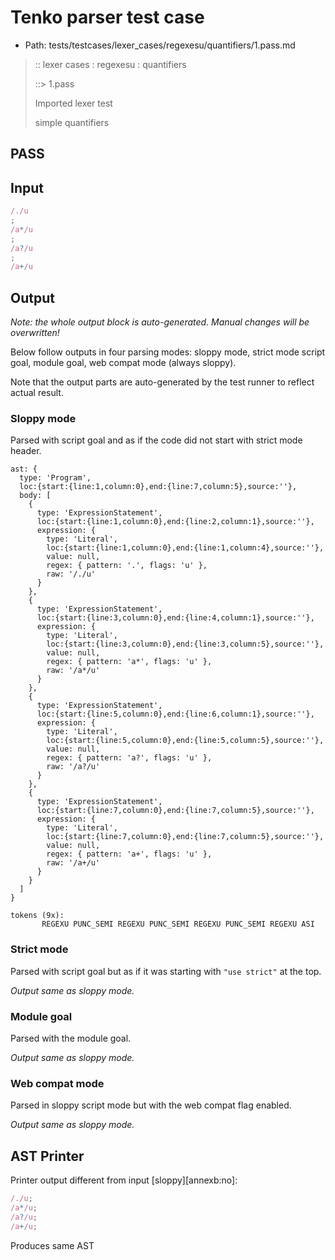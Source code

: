 # Tenko parser test case

- Path: tests/testcases/lexer_cases/regexesu/quantifiers/1.pass.md

> :: lexer cases : regexesu : quantifiers
>
> ::> 1.pass
>
> Imported lexer test
>
> simple quantifiers

## PASS

## Input

`````js
/./u
;
/a*/u
;
/a?/u
;
/a+/u
`````

## Output

_Note: the whole output block is auto-generated. Manual changes will be overwritten!_

Below follow outputs in four parsing modes: sloppy mode, strict mode script goal, module goal, web compat mode (always sloppy).

Note that the output parts are auto-generated by the test runner to reflect actual result.

### Sloppy mode

Parsed with script goal and as if the code did not start with strict mode header.

`````
ast: {
  type: 'Program',
  loc:{start:{line:1,column:0},end:{line:7,column:5},source:''},
  body: [
    {
      type: 'ExpressionStatement',
      loc:{start:{line:1,column:0},end:{line:2,column:1},source:''},
      expression: {
        type: 'Literal',
        loc:{start:{line:1,column:0},end:{line:1,column:4},source:''},
        value: null,
        regex: { pattern: '.', flags: 'u' },
        raw: '/./u'
      }
    },
    {
      type: 'ExpressionStatement',
      loc:{start:{line:3,column:0},end:{line:4,column:1},source:''},
      expression: {
        type: 'Literal',
        loc:{start:{line:3,column:0},end:{line:3,column:5},source:''},
        value: null,
        regex: { pattern: 'a*', flags: 'u' },
        raw: '/a*/u'
      }
    },
    {
      type: 'ExpressionStatement',
      loc:{start:{line:5,column:0},end:{line:6,column:1},source:''},
      expression: {
        type: 'Literal',
        loc:{start:{line:5,column:0},end:{line:5,column:5},source:''},
        value: null,
        regex: { pattern: 'a?', flags: 'u' },
        raw: '/a?/u'
      }
    },
    {
      type: 'ExpressionStatement',
      loc:{start:{line:7,column:0},end:{line:7,column:5},source:''},
      expression: {
        type: 'Literal',
        loc:{start:{line:7,column:0},end:{line:7,column:5},source:''},
        value: null,
        regex: { pattern: 'a+', flags: 'u' },
        raw: '/a+/u'
      }
    }
  ]
}

tokens (9x):
       REGEXU PUNC_SEMI REGEXU PUNC_SEMI REGEXU PUNC_SEMI REGEXU ASI
`````

### Strict mode

Parsed with script goal but as if it was starting with `"use strict"` at the top.

_Output same as sloppy mode._

### Module goal

Parsed with the module goal.

_Output same as sloppy mode._

### Web compat mode

Parsed in sloppy script mode but with the web compat flag enabled.

_Output same as sloppy mode._

## AST Printer

Printer output different from input [sloppy][annexb:no]:

````js
/./u;
/a*/u;
/a?/u;
/a+/u;
````

Produces same AST
